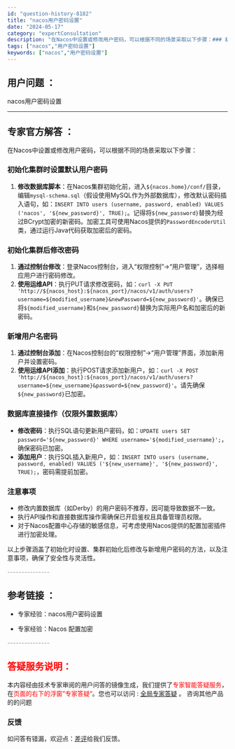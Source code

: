 ```yaml
---
id: "question-history-8182"
title: "nacos用户密码设置"
date: "2024-05-17"
category: "expertConsultation"
description: "在Nacos中设置或修改用户密码，可以根据不同的场景采取以下步骤：### 初始化集群时设置默认用户密码1. **修改数据库脚本**：在Nacos集群初始化前，进入`$nacos.home/conf/`目录，编辑`mysql-schema.sql`（假设使用MySQL作为外部数据库），修改默认密码插入"
tags: ["nacos","用户密码设置"]
keywords: ["nacos","用户密码设置"]
---
```


## 用户问题 ： 
 nacos用户密码设置  

---------------
## 专家官方解答 ：

在Nacos中设置或修改用户密码，可以根据不同的场景采取以下步骤：

### 初始化集群时设置默认用户密码
1. **修改数据库脚本**：在Nacos集群初始化前，进入`${nacos.home}/conf/`目录，编辑`mysql-schema.sql`（假设使用MySQL作为外部数据库），修改默认密码插入语句，如：`INSERT INTO users (username, password, enabled) VALUES ('nacos', '${new_password}', TRUE);`。记得将`${new_password}`替换为经过BCrypt加密的新密码。加密工具可使用Nacos提供的`PasswordEncoderUtil`类，通过运行Java代码获取加密后的密码。

### 初始化集群后修改密码
1. **通过控制台修改**：登录Nacos控制台，进入“权限控制”->“用户管理”，选择相应用户进行密码修改。
2. **使用运维API**：执行PUT请求修改密码，如：`curl -X PUT 'http://${nacos_host}:${nacos_port}/nacos/v1/auth/users?username=${modified_username}&newPassword=${new_password}'`。确保已将`${modified_username}`和`${new_password}`替换为实际用户名和加密后的新密码。

### 新增用户名密码
1. **通过控制台添加**：在Nacos控制台的“权限控制”->“用户管理”界面，添加新用户并设置密码。
2. **使用运维API添加**：执行POST请求添加新用户，如：`curl -X POST 'http://${nacos_host}:${nacos_port}/nacos/v1/auth/users?username=${new_username}&password=${new_password}'`。请先确保`${new_password}`已加密。

### 数据库直接操作（仅限外置数据库）
- **修改密码**：执行SQL语句更新用户密码，如：`UPDATE users SET password='${new_password}' WHERE username='${modified_username}';`，确保密码已加密。
- **添加用户**：执行SQL插入新用户，如：`INSERT INTO users (username, password, enabled) VALUES ('${new_username}', '${new_password}', TRUE);`，密码需提前加密。

### 注意事项
- 修改内置数据库（如Derby）的用户密码不推荐，因可能导致数据不一致。
- 执行API操作和直接数据库操作需确保已开启鉴权且具备管理员权限。
- 对于Nacos配置中心存储的敏感信息，可考虑使用Nacos提供的配置加密插件进行加密处理。

以上步骤涵盖了初始化时设置、集群初始化后修改与新增用户密码的方法，以及注意事项，确保了安全性与灵活性。


<font color="#949494">---------------</font> 


## 参考链接 ：

* 专家经验：nacos用户密码设置 
 
 * 专家经验：Nacos 配置加密 


 <font color="#949494">---------------</font> 
 


## <font color="#FF0000">答疑服务说明：</font> 

本内容经由技术专家审阅的用户问答的镜像生成，我们提供了<font color="#FF0000">专家智能答疑服务</font>，在<font color="#FF0000">页面的右下的浮窗”专家答疑“</font>。您也可以访问 : [全局专家答疑](https://answer.opensource.alibaba.com/docs/intro) 。 咨询其他产品的的问题

### 反馈
如问答有错漏，欢迎点：[差评](https://ai.nacos.io/user/feedbackByEnhancerGradePOJOID?enhancerGradePOJOId=13542)给我们反馈。
